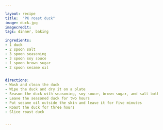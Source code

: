 ```yaml
---

layout: recipe
title:  "PK roast duck"
image: duck.jpg
imagecredit: 
tags: dinner, baking

ingredients:
- 1 duck
- 2 spoon salt
- 3 spoon seasoning
- 3 spoon soy souce
- 1 spoon brown sugar
- 2 spoon sesame oil


directions:
- Wash and clean the duck
- Wipe the duck and dry it on a plate
- Season the duck with seasoning, soy souce, brown sugar, and salt both inside the duck and outside the skin
- Leave the seasoned duck for two hours
- Put sesame oil outside the skin and leave it for five minutes
- Roast the duck for three hours
- Slice roast duck


---
```

